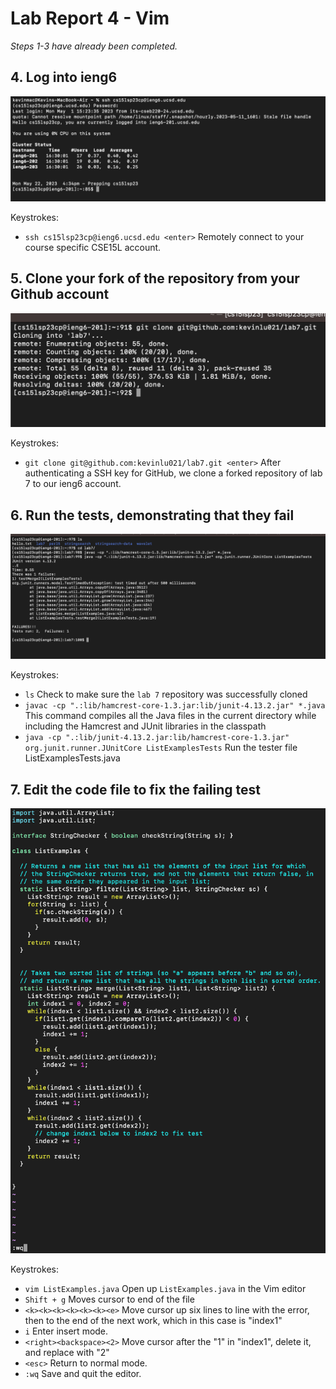 # Lab Report 4 - Vim

*Steps 1-3 have already been completed.*

## 4. Log into ieng6
![Step 4](./Images/step4.png)

Keystrokes:
- `ssh cs15lsp23cp@ieng6.ucsd.edu <enter>` Remotely connect to your course specific CSE15L account.

## 5. Clone your fork of the repository from your Github account

![Step 5](./Images/step5.png)

Keystrokes:
- `git clone git@github.com:kevinlu021/lab7.git <enter>` After authenticating a SSH key for GitHub, we clone a forked repository of lab 7 to our ieng6 account.

## 6. Run the tests, demonstrating that they fail

![Step 6](./Images/step6.png)

Keystrokes:
- `ls` Check to make sure the `lab 7` repository was successfully cloned
- `javac -cp ".:lib/hamcrest-core-1.3.jar:lib/junit-4.13.2.jar" *.java` This command compiles all the Java files in the current directory while including the Hamcrest and JUnit libraries in the classpath
- `java -cp ".:lib/junit-4.13.2.jar:lib/hamcrest-core-1.3.jar" org.junit.runner.JUnitCore ListExamplesTests` Run the tester file ListExamplesTests.java

## 7. Edit the code file to fix the failing test

![Step 7](./Images/step7.png)

Keystrokes:
- `vim ListExamples.java` Open up `ListExamples.java` in the Vim editor
- `Shift + g` Moves cursor to end of the file
- `<k><k><k><k><k><k><e>` Move cursor up six lines to line with the error, then to the end of the next work, which in this case is "index1"
- `i` Enter insert mode.
- `<right><backspace><2>` Move cursor after the "1" in "index1", delete it, and replace with "2"
- `<esc>` Return to normal mode.
- `:wq` Save and quit the editor.


